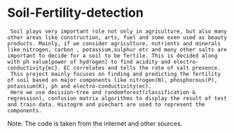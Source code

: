 # Soil-Fertility-detection
     Soil plays very important role not only in agriculture, but also many other areas like construction, arts, fuel and some even used as beauty products. Mainly, if we consider agriculture, nutrients and minerals like nitrogen, carbon , potassium,sulphur etc and many other salts are important to decide for a soil to be fertile. This is decided along with ph value[power of hydrogen] to find acidity and electro-conductivity{ec}. EC correlates and tells the rate of salt presence.
     This project mainly focuses on finding and predicting the fertility of soil based on major components like nitrogen(N), phosphorous(P), potassium(K), ph and electro-conductivity(ec). 
     Here we use decision-tree and randomforest(classification & regression), confusion matrix algorithms to display the result of test and train data. Histogrm and piechart are used to represent the components.
     
     
     
     
     
     
     
     
    
Note: The code is taken from the internet and other sources.
